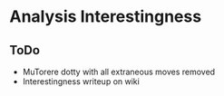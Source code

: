 Analysis Interestingness
========================

ToDo
----

-   MuTorere dotty with all extraneous moves removed
-   Interestingness writeup on wiki

